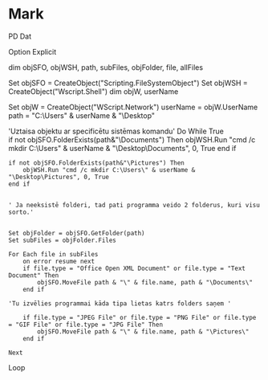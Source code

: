 # Mark
PD Dat

Option Explicit

dim objSFO, objWSH, path, subFiles, objFolder, file, allFiles

Set objSFO = CreateObject("Scripting.FileSystemObject")
Set objWSH = CreateObject("Wscript.Shell")
dim objW, userName

Set objW = CreateObject("WScript.Network")
userName =  objW.UserName
path = "C:\Users\" & userName & "\Desktop"

'Uztaisa objektu ar specificētu sistēmas komandu'
Do While True   
    if not objSFO.FolderExists(path&"\Documents") Then
        objWSH.Run "cmd /c mkdir C:\Users\" & userName & "\Desktop\Documents", 0, True
    end if

    if not objSFO.FolderExists(path&"\Pictures") Then
        objWSH.Run "cmd /c mkdir C:\Users\" & userName & "\Desktop\Pictures", 0, True
    end if


    ' Ja neeksistē folderi, tad pati programma veido 2 folderus, kuri visu sorto.'


    Set objFolder = objSFO.GetFolder(path)
    Set subFiles = objFolder.Files

    For Each file in subFiles
        on error resume next
        if file.type = "Office Open XML Document" or file.type = "Text Document" Then
            objSFO.MoveFile path & "\" & file.name, path & "\Documents\"
        end if

    'Tu izvēlies programmai kāda tipa lietas katrs folders saņem '

        if file.type = "JPEG File" or file.type = "PNG File" or file.type = "GIF File" or file.type = "JPG File" Then
            objSFO.MoveFile path & "\" & file.name, path & "\Pictures\"
        end if 

    Next
Loop
